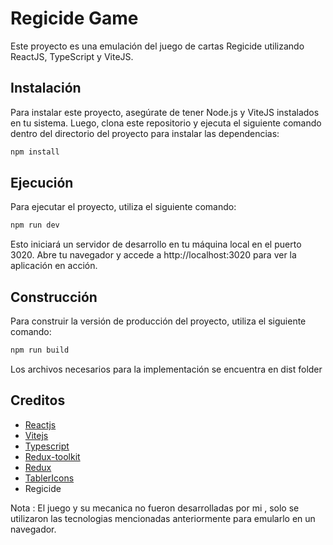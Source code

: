 # Regicide Game

Este proyecto es una emulación del juego de cartas Regicide utilizando ReactJS, TypeScript y ViteJS.

## Instalación

Para instalar este proyecto, asegúrate de tener Node.js y ViteJS instalados en tu sistema. Luego, clona este repositorio y ejecuta el siguiente comando dentro del directorio del proyecto para instalar las dependencias:

```bash
npm install
```

## Ejecución

Para ejecutar el proyecto, utiliza el siguiente comando:

```bash
npm run dev
```

Esto iniciará un servidor de desarrollo en tu máquina local en el puerto 3020. Abre tu navegador y accede a http://localhost:3020 para ver la aplicación en acción.

## Construcción

Para construir la versión de producción del proyecto, utiliza el siguiente comando:

```bash
npm run build
```

Los archivos necesarios para la implementación se encuentra en dist folder

## Creditos

- [Reactjs](https://reactjs.org/)
- [Vitejs](https://vitejs.dev/)
- [Typescript](https://www.typescriptlang.org/)
- [Redux-toolkit](https://redux-toolkit.js.org/)
- [Redux](https://redux.js.org/)
- [TablerIcons](https://tablericons.com/)
- Regicide

Nota :
El juego y su mecanica no fueron desarrolladas por mi , solo se utilizaron las tecnologias mencionadas anteriormente para emularlo en un navegador.
